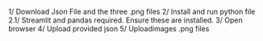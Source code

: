 1/ Download Json File and the three .png files
2/ Install and run python file
2.1/ Streamlit and pandas required. Ensure these are installed.
3/ Open browser
4/ Upload provided json
5/ Uploadimages .png files
